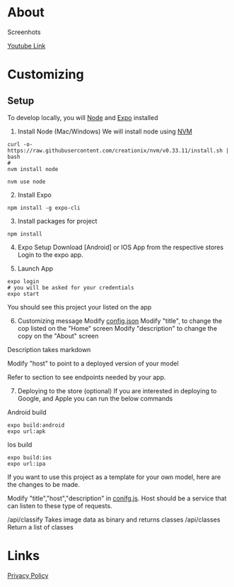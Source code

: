 # About

Screenhots

[Youtube Link](https://www.youtube.com/watch?v=7d2qFLeYvRc&t=1s)






# Customizing

## Setup
To develop locally, you will [Node]() and [Expo]() installed

1) Install Node (Mac/Windows)
We will install node using [NVM](https://github.com/creationix/nvm)
```
curl -o- https://raw.githubusercontent.com/creationix/nvm/v0.33.11/install.sh | bash
#
nvm install node 

nvm use node
```


2) Install Expo
```
npm install -g expo-cli
```

3) Install packages for project
```
npm install
```

4) Expo Setup
Download [Android] or IOS App from the respective stores
Login to the expo app.

5) Launch App
```
expo login
# you will be asked for your credentials
expo start
```

You should see this project your listed on the app


6) Customizing message
Modify [config.json]()
Modify "title", to change the cop listed on the "Home" screen
Modify "description" to change the copy on the "About" screen

Description takes markdown

Modify "host" to point to a deployed version of your model

Refer to section to see endpoints needed by your app.

7) Deploying to the store (optional)
If you are interested in deploying to Google, and Apple you can run the below commands

Android build
```
expo build:android
expo url:apk
```

Ios build
```
expo build:ios
expo url:ipa
```




If you want to use this project as a template for your own model, here are the changes to be made.

Modify "title","host","description" in [conifg.js](confi.js).
Host should be a service that can listen to these type of requests.

/api/classify   Takes image data as binary and returns classes
/api/classes    Return a list of classes


# Links
[Privacy Policy](docs/appstore/privacy_policy.md)       
